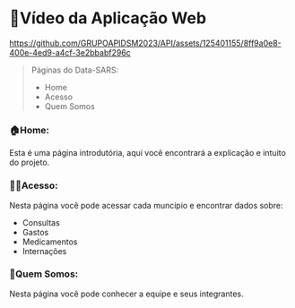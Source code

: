 # 🎥**Vídeo da Aplicação Web**

https://github.com/GRUPOAPIDSM2023/API/assets/125401155/8ff9a0e8-400e-4ed9-a4cf-3e2bbabf296c

> Páginas do Data-SARS:
> - Home
> - Acesso
> - Quem Somos

### 🏠**Home:**
  Esta é uma página introdutória, aqui você encontrará a explicação e intuito do projeto.

### 🚶‍♂️**Acesso:**
  Nesta página você pode acessar cada muncípio e encontrar dados sobre:
  - Consultas
  - Gastos
  - Medicamentos
  - Internações

### 👤**Quem Somos:**
  Nesta página você pode conhecer a equipe e seus integrantes.
